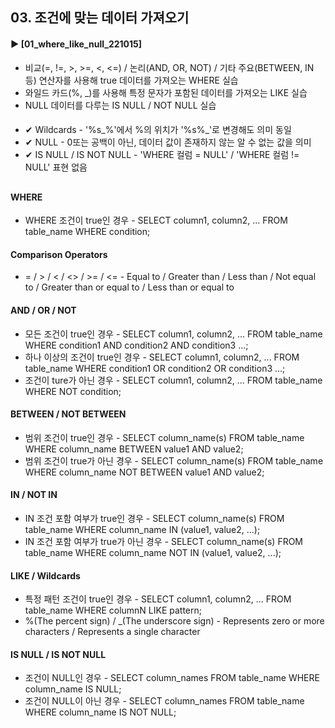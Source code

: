 ####  
## 03. 조건에 맞는 데이터 가져오기  
#### ► [01_where_like_null_221015]  
- 비교(=, !=, >, >=, <, <=) / 논리(AND, OR, NOT) / 기타 주요(BETWEEN, IN 등) 연산자를 사용해 true 데이터를 가져오는 WHERE 실습  
- 와일드 카드(%, _)를 사용해 특정 문자가 포함된 데이터를 가져오는 LIKE 실습  
- NULL 데이터를 다루는 IS NULL / NOT NULL 실습  
####  
- ✔ Wildcards - '%s_%'에서 %의 위치가 '%s%_'로 변경해도 의미 동일  
- ✔ NULL - 0또는 공백이 아닌, 데이터 값이 존재하지 않는 알 수 없는 값을 의미  
- ✔ IS NULL / IS NOT NULL - 'WHERE 컬럼 = NULL' / 'WHERE 컬럼 != NULL' 표현 없음  
##  
#### WHERE  
- WHERE 조건이 true인 경우 - SELECT column1, column2, ... FROM table_name WHERE condition;  
#### Comparison Operators  
- = / > / < / <> / >= / <= - Equal to / Greater than / Less than / Not equal to / Greater than or equal to / Less than or equal to  
#### AND / OR / NOT  
- 모든 조건이 true인 경우 - SELECT column1, column2, ... FROM table_name WHERE condition1 AND condition2 AND condition3 ...;  
- 하나 이상의 조건이 true인 경우 - SELECT column1, column2, ... FROM table_name WHERE condition1 OR condition2 OR condition3 ...;  
- 조건이 ture가 아닌 경우  - SELECT column1, column2, ... FROM table_name WHERE NOT condition;  
#### BETWEEN / NOT BETWEEN  
- 범위 조건이 true인 경우 - SELECT column_name(s) FROM table_name WHERE column_name BETWEEN value1 AND value2;  
- 범위 조건이 true가 아닌 경우 - SELECT column_name(s) FROM table_name WHERE column_name NOT BETWEEN value1 AND value2;  
#### IN / NOT IN  
- IN 조건 포함 여부가 true인 경우 - SELECT column_name(s) FROM table_name WHERE column_name IN (value1, value2, ...);
- IN 조건 포함 여부가 true가 아닌 경우 - SELECT column_name(s) FROM table_name WHERE column_name NOT IN (value1, value2, ...);
#### LIKE / Wildcards  
- 특정 패턴 조건이 true인 경우 - SELECT column1, column2, ... FROM table_name WHERE columnN LIKE pattern;  
- %(The percent sign) / _(The underscore sign) - Represents zero or more characters / Represents a single character  
#### IS NULL / IS NOT NULL  
- 조건이 NULL인 경우 - SELECT column_names FROM table_name WHERE column_name IS NULL;  
- 조건이 NULL이 아닌 경우 - SELECT column_names FROM table_name WHERE column_name IS NOT NULL;  
####  
